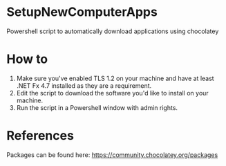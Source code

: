 # SetupNewComputerApps
Powershell script to automatically download applications using chocolatey

# How to

1. Make sure you've enabled TLS 1.2 on your machine and have at least .NET Fx 4.7 installed as they are a requirement.
2. Edit the script to download the software you'd like to install on your machine.
3. Run the script in a Powershell window with admin rights. 

# References

Packages can be found here: https://community.chocolatey.org/packages
